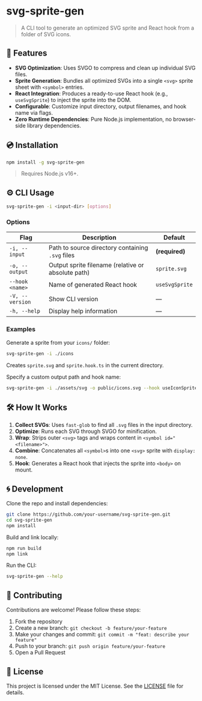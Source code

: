 # svg-sprite-gen

> A CLI tool to generate an optimized SVG sprite and React hook from a folder of SVG icons.

## 🚀 Features

- **SVG Optimization**: Uses SVGO to compress and clean up individual SVG files.
- **Sprite Generation**: Bundles all optimized SVGs into a single `<svg>` sprite sheet with `<symbol>` entries.
- **React Integration**: Produces a ready-to-use React hook (e.g., `useSvgSprite`) to inject the sprite into the DOM.
- **Configurable**: Customize input directory, output filenames, and hook name via flags.
- **Zero Runtime Dependencies**: Pure Node.js implementation, no browser-side library dependencies.

## 💿 Installation

```bash
npm install -g svg-sprite-gen
```

> Requires Node.js v16+.

## ⚙️ CLI Usage

```bash
svg-sprite-gen -i <input-dir> [options]
```

### Options

| Flag            | Description                                        | Default        |
| --------------- | -------------------------------------------------- | -------------- |
| `-i, --input`   | Path to source directory containing `.svg` files   | **(required)** |
| `-o, --output`  | Output sprite filename (relative or absolute path) | `sprite.svg`   |
| `--hook <name>` | Name of generated React hook                       | `useSvgSprite` |
| `-V, --version` | Show CLI version                                   | —              |
| `-h, --help`    | Display help information                           | —              |

### Examples

Generate a sprite from your `icons/` folder:

```bash
svg-sprite-gen -i ./icons
```

Creates `sprite.svg` and `sprite.hook.ts` in the current directory.

Specify a custom output path and hook name:

```bash
svg-sprite-gen -i ./assets/svg -o public/icons.svg --hook useIconSprite
```

## 🛠️ How It Works

1. **Collect SVGs**: Uses `fast-glob` to find all `.svg` files in the input directory.
2. **Optimize**: Runs each SVG through SVGO for minification.
3. **Wrap**: Strips outer `<svg>` tags and wraps content in `<symbol id="<filename>">`.
4. **Combine**: Concatenates all `<symbol>`s into one `<svg>` sprite with `display: none`.
5. **Hook**: Generates a React hook that injects the sprite into `<body>` on mount.

## 🌀 Development

Clone the repo and install dependencies:

```bash
git clone https://github.com/your-username/svg-sprite-gen.git
cd svg-sprite-gen
npm install
```

Build and link locally:

```bash
npm run build
npm link
```

Run the CLI:

```bash
svg-sprite-gen --help
```

## 🤝 Contributing

Contributions are welcome! Please follow these steps:

1. Fork the repository
2. Create a new branch: `git checkout -b feature/your-feature`
3. Make your changes and commit: `git commit -m "feat: describe your feature"`
4. Push to your branch: `git push origin feature/your-feature`
5. Open a Pull Request

## 📜 License

This project is licensed under the MIT License. See the [LICENSE](LICENSE) file for details.
